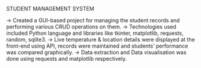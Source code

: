 STUDENT MANAGEMENT SYSTEM 

-> Created a GUI-based project for managing the student records and performing various CRUD operations on them.
-> Technologies used included Python language and libraries like tkinter, matplotlib, requests, random, sqlite3.
-> Live temperature & location details were displayed at the front-end using API, records were maintained and 
students’ performance was compared graphically.
-> Data extraction and Data visualisation was done using requests and matplotlib respectively.
